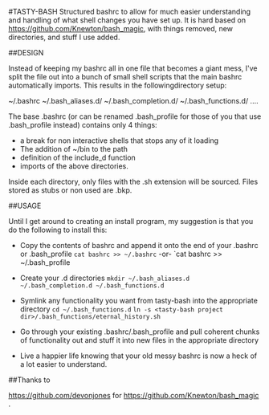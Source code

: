 #TASTY-BASH
Structured bashrc to allow for much easier understanding and handling of what shell changes you have set up. It is hard based on https://github.com/Knewton/bash_magic, with things removed, new directories, and stuff I use added.


##DESIGN


Instead of keeping my bashrc all in one file that becomes a giant mess, I've split the file out into a bunch of small shell scripts that the main bashrc automatically imports.  This results in the followingdirectory setup:

~/.bashrc
~/.bash_aliases.d/
~/.bash_completion.d/
~/.bash_functions.d/
....

The base .bashrc (or can be renamed .bash_profile for those of you that use .bash_profile instead) contains only 4 things:

* a break for non interactive shells that stops any of it loading
* The addition of ~/bin to the path
* definition of the include_d function
* imports of the above directories.

Inside each directory, only files with the .sh extension will be sourced. Files stored as stubs or non used are .bkp.


##USAGE


Until I get around to creating an install program, my suggestion is that you do the following to install this:

* Copy the contents of bashrc and append it onto the end of your .bashrc or .bash_profile
  `cat bashrc >> ~/.bashrc`
  -or-
  `cat bashrc >> ~/.bash_profile

* Create your .d directories
  `mkdir ~/.bash_aliases.d ~/.bash_completion.d ~/.bash_functions.d`

* Symlink any functionality you want from tasty-bash into the appropriate directory
  `cd ~/.bash_functions.d`
  `ln -s <tasty-bash project dir>/.bash_functions/eternal_history.sh`
  <repeat as needed>

* Go through your existing .bashrc/.bash_profile and pull coherent chunks of functionality out and stuff it into new files in the appropriate directory

* Live a happier life knowing that your old messy bashrc is now a heck of a lot easier to understand.




##Thanks to 

https://github.com/devonjones for https://github.com/Knewton/bash_magic .